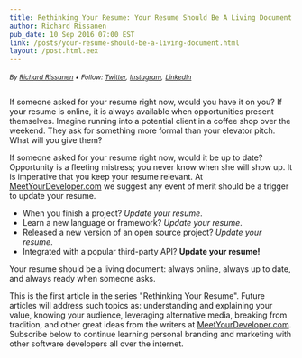 ```yaml
---
title: Rethinking Your Resume: Your Resume Should Be A Living Document
author: Richard Rissanen
pub_date: 10 Sep 2016 07:00 EST
link: /posts/your-resume-should-be-a-living-document.html
layout: /post.html.eex
---
```

<div class="wrapper add-bottom-margin blog-post">

  <p>
    <em>
      <small>By <a href="/richardrissanen">Richard Rissanen</a> •</small>
      <small>Follow: <a href="https://twitter.com/thekarmakazie">Twitter</a>,</small>
      <small><a href="https://www.instagram.com/thekarmakazie/">Instagram</a>,</small>
      <small><a href="https://www.linkedin.com/in/richard-rissanen-7684a867">LinkedIn</a></small>
    </em>
  </p>

  <img src="/assets/img/live-document.jpg" alt=""/>

  <p>
    If someone asked for your resume right now, would you have it on you? If your resume is online, it is always available when opportunities present themselves. Imagine running into a potential client in a coffee shop over the weekend. They ask for something more formal than your elevator pitch. What will you give them?
  </p>

  <p>
    If someone asked for your resume right now, would it be up to date? Opportunity is a fleeting mistress; you never know when she will show up. It is imperative that you keep your resume relevant. At <a href="http://www.meetyourdeveloper.com">MeetYourDeveloper.com</a> we suggest any event of merit should be a trigger to update your resume.
  </p>

  <ul>
    <li>When you finish a project? <em>Update your resume</em>.</li>
    <li>Learn a new language or framework? <em>Update your resume</em>.</li>
    <li>Released a new version of an open source project? <em>Update your resume</em>.</li>
    <li>Integrated with a popular third-party API? <strong>Update your resume!</strong></li>
  </ul>

  <p>
    Your resume should be a living document: always online, always up to date, and always ready when someone asks.
  </p>

  <p>
     This is the first article in the series "Rethinking Your Resume". Future articles will address such topics as: understanding and explaining your value, knowing your audience, leveraging alternative media, breaking from tradition, and other great ideas from the writers at <a href="http://www.meetyourdeveloper.com">MeetYourDeveloper.com</a>. Subscribe below to continue learning personal branding and marketing with other software developers all over the internet.
  </p>

</div>
